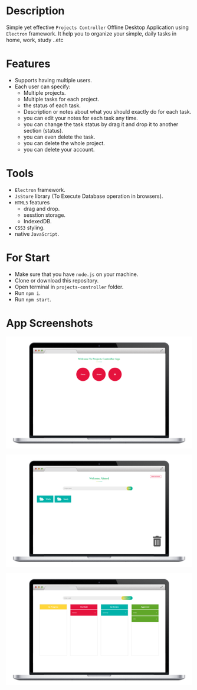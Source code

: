 # Description

Simple yet effective `Projects Controller` Offline Desktop Application using `Electron` framework.
It help you to organize your simple, daily tasks in home, work, study ..etc

# Features

- Supports having multiple users.
- Each user can specify:
    - Multiple projects.
    - Multiple tasks for each project.
    - the status of each task.
    - Description or notes about what you should exactly do for each task.
    - you can edit your notes for each task any time.
    - you can change the task status by drag it and drop it to another section (status).
    - you can even delete the task.
    - you can delete the whole project.
    - you can delete your account.

# Tools

- `Electron` framework.
- `JsStore` library (To Execute Database operation in browsers).
- `HTML5` features
    - drag and drop.
    - sesstion storage.
    - IndexedDB.
- `CSS3` styling.
- native `JavaScript`.

# For Start

- Make sure that you have `node.js` on your machine.
- Clone or download this repository.
- Open terminal in `projects-controller` folder.
- Run `npm i`.
- Run `npm start`.

# App Screenshots

![](./doc-images/index.png)

![](./doc-images/projects.png)

![](./doc-images/tasks.png)
